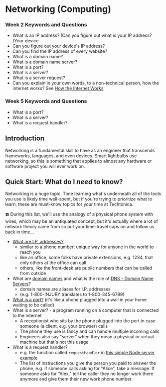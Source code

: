 # Networking (Computing)

### Week 2 Keywords and Questions

- What is an IP address? (Can you figure out what is your IP address? )Your device 
- Can you figure out your device's IP address?
- Can you find the IP address of every website?
- What is a domain name?
- What is a domain name server?
- What is a port?
- What is a server? 
- What is a server request? 
- Can you explain in your own words, to a non-technical person, how the internet works? See [How the Internet Works](./how-the-internet-works.md)

### Week 5 Keywords and Questions

- What is a port?
- What is a server?
- What is a request handler?


## Introduction

Networking is a fundamental skill to have as an engineer that transcends frameworks, languages, and even devices. Smart lightbulbs use networking, so this is something that applies to almost any hardware or software project you will ever work on.

## Quick Start: What do I _need_ to know?

Networking is a huge topic. Time learning what's underneath all of the tools you use is likely time well-spent, but if you're trying to prioritize what to learn, these are must-know topics for your time at Techtonica.

☎️ During this list, we'll use the analogy of a physical phone system with wires, which may be an antiquated concept, but it's actually where a lot of network theory came from so put your time-travel caps on and follow us back in time...

- [What are I.P. addresses?](https://whatismyipaddress.com/ip-basics)
  - similar to a phone number: unique way for anyone in the world to reach you
  - like an office, some folks have private extensions, e.g. 1234, that only others at the office can call
  - others, like the front-desk are public numbers that can be called from outside
- What are [domain names](https://www.namecheap.com/domains/domain-definition-what-is-a-domain-name/) and what is the role of [DNS - Domain Name Servers](./intro-to-dns-ip.md)?
  - domain names are aliases for I.P. addresses
  - (e.g. 1-800-INJURY translates to 1-800-345-6789)
- [What is a port?](https://www.techopedia.com/definition/24717/network-port) (it's like a phone plugged into a wall in your home waiting to be called)
- What is a server? - a program running on a computer that is connected to the Internet
  - A receptionist who sits by the phone plugged into the port in case someone (a client, e.g. your browser) calls
  - The phone they use is fancy and can handle multiple incoming calls
  - Engineers also say "server" when they mean a physical or virtual machine but that's not this usage
- What is a request handler?
  - e.g. the function called `requestHandler` in [this simple Node server example](https://blog.risingstack.com/your-first-node-js-http-server/)
  - The list of instructions you give the person you paid to answer the phone, e.g. if someone calls asking for "Alice", take a message. If someone asks for "Alex," tell the caller they no longer work there anymore and give them their new work phone number.

